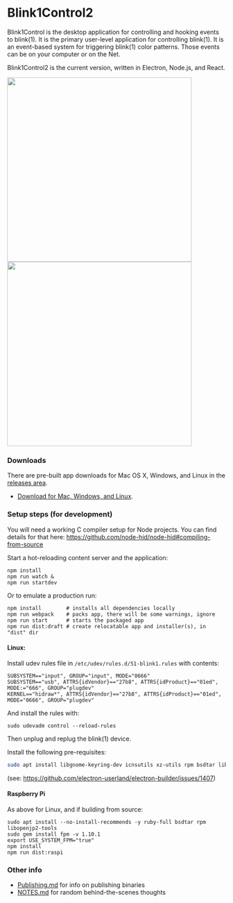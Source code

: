 # Blink1Control2

Blink1Control is the desktop application for controlling and hooking events to blink(1). It is the primary user-level application for controlling blink(1). It is an event-based system for triggering blink(1) color patterns. Those events can be on your computer or on the Net.

Blink1Control2 is the current version, written in Electron, Node.js, and React.

<img src="./docs/blink1control2-screenshot1.png" width="425"><img src="./docs/blink1control2-screenshot2.png" width="425">


### Downloads
There are pre-built app downloads for Mac OS X, Windows, and Linux in the [releases area](https://github.com/todbot/Blink1Control2/releases).

* [Download for Mac, Windows, and Linux](https://github.com/todbot/Blink1Control2/releases).

### Setup steps (for development)

You will need a working C compiler setup for Node projects.
You can find details for that here:
https://github.com/node-hid/node-hid#compiling-from-source

Start a hot-reloading content server and the application:
```
npm install
npm run watch &
npm run startdev
```

Or to emulate a production run:
```
npm install        # installs all dependencies locally
npm run webpack    # packs app, there will be some warnings, ignore
npm run start      # starts the packaged app
npm run dist:draft # create relocatable app and installer(s), in "dist" dir
```

#### Linux:

Install udev rules file in `/etc/udev/rules.d/51-blink1.rules` with contents:
```
SUBSYSTEM=="input", GROUP="input", MODE="0666"
SUBSYSTEM=="usb", ATTRS{idVendor}=="27b8", ATTRS{idProduct}=="01ed", MODE:="666", GROUP="plugdev"
KERNEL=="hidraw*", ATTRS{idVendor}=="27b8", ATTRS{idProduct}=="01ed", MODE="0666", GROUP="plugdev"
```
And install the rules with:
```
sudo udevadm control --reload-rules
```
Then unplug and replug the blink(1) device.

Install the following pre-requisites:

```sh
sudo apt install libgnome-keyring-dev icnsutils xz-utils rpm bsdtar libusb-1.0.0-dev libudev-dev
```

(see: https://github.com/electron-userland/electron-builder/issues/1407)

#### Raspberry Pi

As above for Linux, and if building from source:

```
sudo apt install --no-install-recommends -y ruby-full bsdtar rpm libopenjp2-tools
sudo gem install fpm -v 1.10.1
export USE_SYSTEM_FPM="true"
npm install
npm run dist:raspi
```

### Other info
- [Publishing.md](Publishing.md) for info on publishing binaries
- [NOTES.md](NOTES.md) for random behind-the-scenes thoughts
